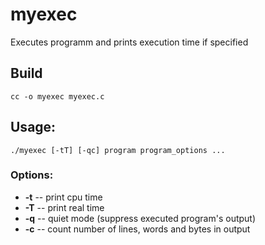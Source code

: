 # myexec 
Executes programm and prints execution time if specified
## Build
```
cc -o myexec myexec.c
```
## Usage:
```
./myexec [-tT] [-qc] program program_options ...
```
### Options:
- **-t**  --  print cpu time
- **-T**  --  print real time
- **-q**  --  quiet mode (suppress executed program's output)
- **-c**  --  count number of lines, words and bytes in output
